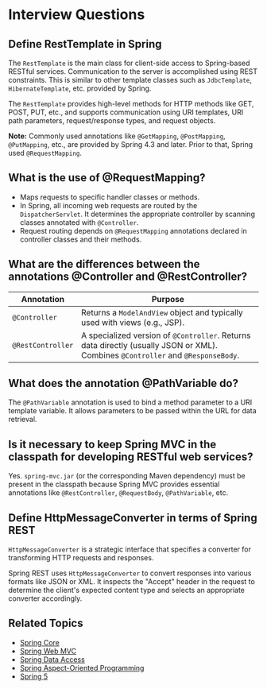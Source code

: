 # Interview Questions

## Define RestTemplate in Spring

The `RestTemplate` is the main class for client-side access to Spring-based RESTful services. Communication to the server is accomplished using REST constraints. This is similar to other template classes such as `JdbcTemplate`, `HibernateTemplate`, etc. provided by Spring.

The `RestTemplate` provides high-level methods for HTTP methods like GET, POST, PUT, etc., and supports communication using URI templates, URI path parameters, request/response types, and request objects.

**Note:** Commonly used annotations like `@GetMapping`, `@PostMapping`, `@PutMapping`, etc., are provided by Spring 4.3 and later. Prior to that, Spring used `@RequestMapping`.

## What is the use of @RequestMapping?

- Maps requests to specific handler classes or methods.
- In Spring, all incoming web requests are routed by the `DispatcherServlet`. It determines the appropriate controller by scanning classes annotated with `@Controller`.
- Request routing depends on `@RequestMapping` annotations declared in controller classes and their methods.

## What are the differences between the annotations @Controller and @RestController?

| Annotation        | Purpose                                                                                                                          |
| ----------------- | -------------------------------------------------------------------------------------------------------------------------------- |
| `@Controller`     | Returns a `ModelAndView` object and typically used with views (e.g., JSP).                                                       |
| `@RestController` | A specialized version of `@Controller`. Returns data directly (usually JSON or XML). Combines `@Controller` and `@ResponseBody`. |

## What does the annotation @PathVariable do?

The `@PathVariable` annotation is used to bind a method parameter to a URI template variable. It allows parameters to be passed within the URL for data retrieval.

## Is it necessary to keep Spring MVC in the classpath for developing RESTful web services?

Yes. `spring-mvc.jar` (or the corresponding Maven dependency) must be present in the classpath because Spring MVC provides essential annotations like `@RestController`, `@RequestBody`, `@PathVariable`, etc.

## Define HttpMessageConverter in terms of Spring REST

`HttpMessageConverter` is a strategic interface that specifies a converter for transforming HTTP requests and responses.

Spring REST uses `HttpMessageConverter` to convert responses into various formats like JSON or XML. It inspects the "Accept" header in the request to determine the client's expected content type and selects an appropriate converter accordingly.

## Related Topics

- [Spring Core](Spring%20Core%20e80121a710a14a39aa3170669e655826.md)
- [Spring Web MVC](Spring%20Web%20MVC%20dfb585c1f96042a18d497b0ad0fd9986.md)
- [Spring Data Access](Spring%20Data%20Access%20fca946c53fe8419cb892fe82173848d2.md)
- [Spring Aspect-Oriented Programming](Spring%20Aspect-Oriented%20Programming%20049138f78e634aff86e01b96f517e573.md)
- [Spring 5](Spring%205%20fef4c59b486f403089bee14d24f87bec.md)

